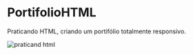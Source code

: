# PortifolioHTML


Praticando HTML, criando um portifólio totalmente responsivo.

![praticand html](https://user-images.githubusercontent.com/44277503/192216505-fa035ee6-5fe6-4617-8172-f54958054918.PNG)
